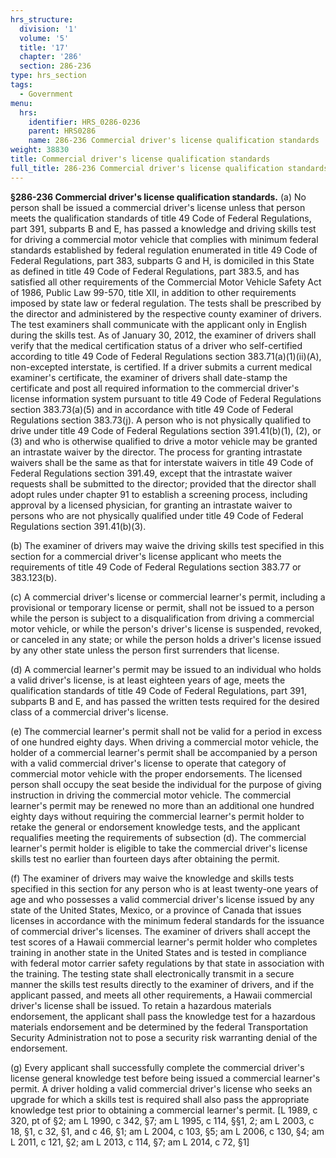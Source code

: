 ```yaml
---
hrs_structure:
  division: '1'
  volume: '5'
  title: '17'
  chapter: '286'
  section: 286-236
type: hrs_section
tags:
  - Government
menu:
  hrs:
    identifier: HRS_0286-0236
    parent: HRS0286
    name: 286-236 Commercial driver's license qualification standards
weight: 38830
title: Commercial driver's license qualification standards
full_title: 286-236 Commercial driver's license qualification standards
---
```

**§286-236 Commercial driver's license qualification standards.** (a) No person shall be issued a commercial driver's license unless that person meets the qualification standards of title 49 Code of Federal Regulations, part 391, subparts B and E, has passed a knowledge and driving skills test for driving a commercial motor vehicle that complies with minimum federal standards established by federal regulation enumerated in title 49 Code of Federal Regulations, part 383, subparts G and H, is domiciled in this State as defined in title 49 Code of Federal Regulations, part 383.5, and has satisfied all other requirements of the Commercial Motor Vehicle Safety Act of 1986, Public Law 99-570, title XII, in addition to other requirements imposed by state law or federal regulation. The tests shall be prescribed by the director and administered by the respective county examiner of drivers. The test examiners shall communicate with the applicant only in English during the skills test. As of January 30, 2012, the examiner of drivers shall verify that the medical certification status of a driver who self-certified according to title 49 Code of Federal Regulations section 383.71(a)(1)(ii)(A), non-excepted interstate, is certified. If a driver submits a current medical examiner's certificate, the examiner of drivers shall date-stamp the certificate and post all required information to the commercial driver's license information system pursuant to title 49 Code of Federal Regulations section 383.73(a)(5) and in accordance with title 49 Code of Federal Regulations section 383.73(j). A person who is not physically qualified to drive under title 49 Code of Federal Regulations section 391.41(b)(1), (2), or (3) and who is otherwise qualified to drive a motor vehicle may be granted an intrastate waiver by the director. The process for granting intrastate waivers shall be the same as that for interstate waivers in title 49 Code of Federal Regulations section 391.49, except that the intrastate waiver requests shall be submitted to the director; provided that the director shall adopt rules under chapter 91 to establish a screening process, including approval by a licensed physician, for granting an intrastate waiver to persons who are not physically qualified under title 49 Code of Federal Regulations section 391.41(b)(3).

(b) The examiner of drivers may waive the driving skills test specified in this section for a commercial driver's license applicant who meets the requirements of title 49 Code of Federal Regulations section 383.77 or 383.123(b).

(c) A commercial driver's license or commercial learner's permit, including a provisional or temporary license or permit, shall not be issued to a person while the person is subject to a disqualification from driving a commercial motor vehicle, or while the person's driver's license is suspended, revoked, or canceled in any state; or while the person holds a driver's license issued by any other state unless the person first surrenders that license.

(d) A commercial learner's permit may be issued to an individual who holds a valid driver's license, is at least eighteen years of age, meets the qualification standards of title 49 Code of Federal Regulations, part 391, subparts B and E, and has passed the written tests required for the desired class of a commercial driver's license.

(e) The commercial learner's permit shall not be valid for a period in excess of one hundred eighty days. When driving a commercial motor vehicle, the holder of a commercial learner's permit shall be accompanied by a person with a valid commercial driver's license to operate that category of commercial motor vehicle with the proper endorsements. The licensed person shall occupy the seat beside the individual for the purpose of giving instruction in driving the commercial motor vehicle. The commercial learner's permit may be renewed no more than an additional one hundred eighty days without requiring the commercial learner's permit holder to retake the general or endorsement knowledge tests, and the applicant requalifies meeting the requirements of subsection (d). The commercial learner's permit holder is eligible to take the commercial driver's license skills test no earlier than fourteen days after obtaining the permit.

(f) The examiner of drivers may waive the knowledge and skills tests specified in this section for any person who is at least twenty-one years of age and who possesses a valid commercial driver's license issued by any state of the United States, Mexico, or a province of Canada that issues licenses in accordance with the minimum federal standards for the issuance of commercial driver's licenses. The examiner of drivers shall accept the test scores of a Hawaii commercial learner's permit holder who completes training in another state in the United States and is tested in compliance with federal motor carrier safety regulations by that state in association with the training. The testing state shall electronically transmit in a secure manner the skills test results directly to the examiner of drivers, and if the applicant passed, and meets all other requirements, a Hawaii commercial driver's license shall be issued. To retain a hazardous materials endorsement, the applicant shall pass the knowledge test for a hazardous materials endorsement and be determined by the federal Transportation Security Administration not to pose a security risk warranting denial of the endorsement.

(g) Every applicant shall successfully complete the commercial driver's license general knowledge test before being issued a commercial learner's permit. A driver holding a valid commercial driver's license who seeks an upgrade for which a skills test is required shall also pass the appropriate knowledge test prior to obtaining a commercial learner's permit. [L 1989, c 320, pt of §2; am L 1990, c 342, §7; am L 1995, c 114, §§1, 2; am L 2003, c 18, §1, c 32, §1, and c 46, §1; am L 2004, c 103, §5; am L 2006, c 130, §4; am L 2011, c 121, §2; am L 2013, c 114, §7; am L 2014, c 72, §1]